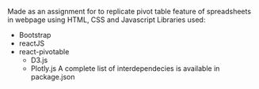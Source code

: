 Made as an assignment for to replicate pivot table feature of spreadsheets in webpage using HTML, CSS and Javascript
Libraries used:
* Bootstrap
* reactJS
* react-pivotable
    * D3.js
    * Plotly.js
A complete list of interdependecies is available in package.json
